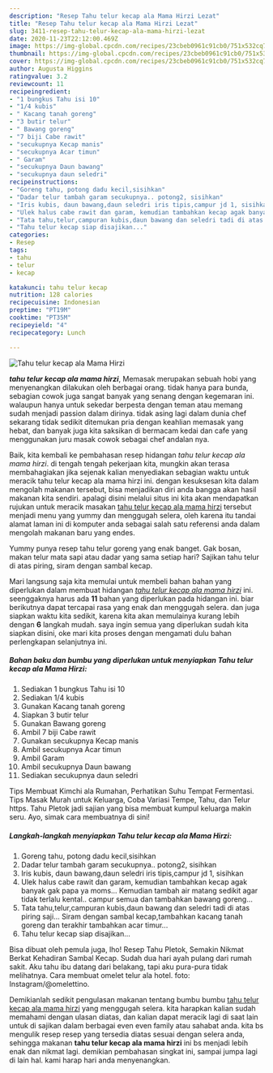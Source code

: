 ```yaml
---
description: "Resep Tahu telur kecap ala Mama Hirzi Lezat"
title: "Resep Tahu telur kecap ala Mama Hirzi Lezat"
slug: 3411-resep-tahu-telur-kecap-ala-mama-hirzi-lezat
date: 2020-11-23T22:12:00.469Z
image: https://img-global.cpcdn.com/recipes/23cbeb0961c91cb0/751x532cq70/tahu-telur-kecap-ala-mama-hirzi-foto-resep-utama.jpg
thumbnail: https://img-global.cpcdn.com/recipes/23cbeb0961c91cb0/751x532cq70/tahu-telur-kecap-ala-mama-hirzi-foto-resep-utama.jpg
cover: https://img-global.cpcdn.com/recipes/23cbeb0961c91cb0/751x532cq70/tahu-telur-kecap-ala-mama-hirzi-foto-resep-utama.jpg
author: Augusta Higgins
ratingvalue: 3.2
reviewcount: 11
recipeingredient:
- "1 bungkus Tahu isi 10"
- "1/4 kubis"
- " Kacang tanah goreng"
- "3 butir telur"
- " Bawang goreng"
- "7 biji Cabe rawit"
- "secukupnya Kecap manis"
- "secukupnya Acar timun"
- " Garam"
- "secukupnya Daun bawang"
- "secukupnya daun seledri"
recipeinstructions:
- "Goreng tahu, potong dadu kecil,sisihkan"
- "Dadar telur tambah garam secukupnya.. potong2, sisihkan"
- "Iris kubis, daun bawang,daun seledri iris tipis,campur jd 1, sisihkan"
- "Ulek halus cabe rawit dan garam, kemudian tambahkan kecap agak banyak gak papa ya moms... Kemudian tambah air matang sedikit agar tidak terlalu kental.. campur semua dan tambahkan bawang goreng..."
- "Tata tahu,telur,campuran kubis,daun bawang dan seledri tadi di atas piring saji... Siram dengan sambal kecap,tambahkan kacang tanah goreng dan terakhir tambahkan acar timur..."
- "Tahu telur kecap siap disajikan..."
categories:
- Resep
tags:
- tahu
- telur
- kecap

katakunci: tahu telur kecap 
nutrition: 128 calories
recipecuisine: Indonesian
preptime: "PT19M"
cooktime: "PT35M"
recipeyield: "4"
recipecategory: Lunch

---
```



![Tahu telur kecap ala Mama Hirzi](https://img-global.cpcdn.com/recipes/23cbeb0961c91cb0/751x532cq70/tahu-telur-kecap-ala-mama-hirzi-foto-resep-utama.jpg)

<b><i>tahu telur kecap ala mama hirzi</i></b>, Memasak merupakan sebuah hobi yang menyenangkan dilakukan oleh berbagai orang. tidak hanya para bunda, sebagian cowok juga sangat banyak yang senang dengan kegemaran ini. walaupun hanya untuk sekedar berpesta dengan teman atau memang sudah menjadi passion dalam dirinya. tidak asing lagi dalam dunia chef sekarang tidak sedikit ditemukan pria dengan keahlian memasak yang hebat, dan banyak juga kita saksikan di bermacam kedai dan cafe yang menggunakan juru masak cowok sebagai chef andalan nya.

Baik, kita kembali ke pembahasan resep hidangan <i>tahu telur kecap ala mama hirzi</i>. di tengah tengah pekerjaan kita, mungkin akan terasa membahagiakan jika sejenak kalian menyediakan sebagian waktu untuk meracik tahu telur kecap ala mama hirzi ini. dengan kesuksesan kita dalam mengolah makanan tersebut, bisa menjadikan diri anda bangga akan hasil makanan kita sendiri. apalagi disini melalui situs ini kita akan mendapatkan rujukan untuk meracik masakan <u>tahu telur kecap ala mama hirzi</u> tersebut menjadi menu yang yummy dan menggugah selera, oleh karena itu tandai alamat laman ini di komputer anda sebagai salah satu referensi anda dalam mengolah makanan baru yang endes.

Yummy punya resep tahu telur goreng yang enak banget. Gak bosan, makan telur mata sapi atau dadar yang sama setiap hari? Sajikan tahu telur di atas piring, siram dengan sambal kecap.


Mari langsung saja kita memulai untuk membeli bahan bahan yang diperlukan dalam membuat hidangan <u><i>tahu telur kecap ala mama hirzi</i></u> ini. seenggaknya harus ada <b>11</b> bahan yang diperlukan pada hidangan ini. biar berikutnya dapat tercapai rasa yang enak dan menggugah selera. dan juga siapkan waktu kita sedikit, karena kita akan memulainya kurang lebih dengan <b>6</b> langkah mudah. saya ingin semua yang diperlukan sudah kita siapkan disini, oke mari kita proses dengan mengamati dulu bahan perlengkapan selanjutnya ini.

<!--inarticleads1-->

##### Bahan baku dan bumbu yang diperlukan untuk menyiapkan Tahu telur kecap ala Mama Hirzi:

1. Sediakan 1 bungkus Tahu isi 10
1. Sediakan 1/4 kubis
1. Gunakan  Kacang tanah goreng
1. Siapkan 3 butir telur
1. Gunakan  Bawang goreng
1. Ambil 7 biji Cabe rawit
1. Gunakan secukupnya Kecap manis
1. Ambil secukupnya Acar timun
1. Ambil  Garam
1. Ambil secukupnya Daun bawang
1. Sediakan secukupnya daun seledri


Tips Membuat Kimchi ala Rumahan, Perhatikan Suhu Tempat Fermentasi. Tips Masak Murah untuk Keluarga, Coba Variasi Tempe, Tahu, dan Telur https. Tahu Pletok jadi sajian yang bisa membuat kumpul keluarga makin seru. Ayo, simak cara membuatnya di sini! 

<!--inarticleads2-->

##### Langkah-langkah menyiapkan Tahu telur kecap ala Mama Hirzi:

1. Goreng tahu, potong dadu kecil,sisihkan
1. Dadar telur tambah garam secukupnya.. potong2, sisihkan
1. Iris kubis, daun bawang,daun seledri iris tipis,campur jd 1, sisihkan
1. Ulek halus cabe rawit dan garam, kemudian tambahkan kecap agak banyak gak papa ya moms... Kemudian tambah air matang sedikit agar tidak terlalu kental.. campur semua dan tambahkan bawang goreng...
1. Tata tahu,telur,campuran kubis,daun bawang dan seledri tadi di atas piring saji... Siram dengan sambal kecap,tambahkan kacang tanah goreng dan terakhir tambahkan acar timur...
1. Tahu telur kecap siap disajikan...


Bisa dibuat oleh pemula juga, lho! Resep Tahu Pletok, Semakin Nikmat Berkat Kehadiran Sambal Kecap. Sudah dua hari ayah pulang dari rumah sakit. Aku tahu ibu datang dari belakang, tapi aku pura-pura tidak melihatnya. Cara membuat omelet telur ala hotel. foto: Instagram/@omelettino. 

Demikianlah sedikit pengulasan makanan tentang bumbu bumbu <u>tahu telur kecap ala mama hirzi</u> yang menggugah selera. kita harapkan kalian sudah memahami dengan ulasan diatas, dan kalian dapat meracik lagi di saat lain untuk di sajikan dalam berbagai even even family atau sahabat anda. kita bs mengulik resep resep yang tersedia diatas sesuai dengan selera anda, sehingga makanan <b>tahu telur kecap ala mama hirzi</b> ini bs menjadi lebih enak dan nikmat lagi. demikian pembahasan singkat ini, sampai jumpa lagi di lain hal. kami harap hari anda menyenangkan.
